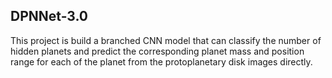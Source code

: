 ## DPNNet-3.0

This project is build a branched CNN model that can classify the number of hidden planets and predict the corresponding planet mass and position range for each of the planet from the protoplanetary disk images directly.


